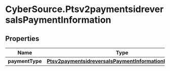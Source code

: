 # CyberSource.Ptsv2paymentsidreversalsPaymentInformation

## Properties
Name | Type | Description | Notes
------------ | ------------- | ------------- | -------------
**paymentType** | [**Ptsv2paymentsidreversalsPaymentInformationPaymentType**](Ptsv2paymentsidreversalsPaymentInformationPaymentType.md) |  | [optional] 


